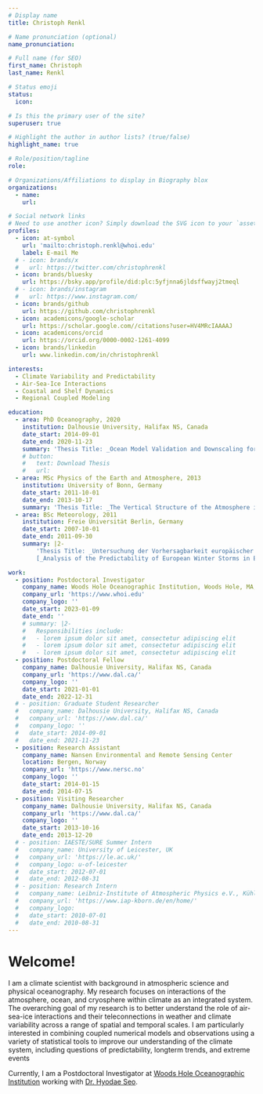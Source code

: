 ```yaml
---
# Display name
title: Christoph Renkl

# Name pronunciation (optional)
name_pronunciation:

# Full name (for SEO)
first_name: Christoph
last_name: Renkl

# Status emoji
status:
  icon:

# Is this the primary user of the site?
superuser: true

# Highlight the author in author lists? (true/false)
highlight_name: true

# Role/position/tagline
role:

# Organizations/Affiliations to display in Biography blox
organizations:
  - name:
    url:

# Social network links
# Need to use another icon? Simply download the SVG icon to your `assets/media/icons/` folder.
profiles:
  - icon: at-symbol
    url: 'mailto:christoph.renkl@whoi.edu'
    label: E-mail Me
  # - icon: brands/x
  #   url: https://twitter.com/christophrenkl
  - icon: brands/bluesky
    url: https://bsky.app/profile/did:plc:5yfjnna6jldsffwayj2tmeql
  # - icon: brands/instagram
  #   url: https://www.instagram.com/
  - icon: brands/github
    url: https://github.com/christophrenkl
  - icon: academicons/google-scholar
    url: https://scholar.google.com//citations?user=HV4MRcIAAAAJ
  - icon: academicons/orcid
    url: https://orcid.org/0000-0002-1261-4099
  - icon: brands/linkedin
    url: www.linkedin.com/in/christophrenkl

interests:
  - Climate Variability and Predictability
  - Air-Sea-Ice Interactions
  - Coastal and Shelf Dynamics
  - Regional Coupled Modeling

education:
  - area: PhD Oceanography, 2020
    institution: Dalhousie University, Halifax NS, Canada
    date_start: 2014-09-01
    date_end: 2020-11-23
    summary: 'Thesis Title: _Ocean Model Validation and Downscaling for Subseasonal-to-Seasonal Prediction_'
    # button:
    #   text: Download Thesis
    #   url:
  - area: MSc Physics of the Earth and Atmosphere, 2013
    institution: University of Bonn, Germany
    date_start: 2011-10-01
    date_end: 2013-10-17
    summary: 'Thesis Title: _The Vertical Structure of the Atmosphere in COSMO-DE-EPS: Multivariate Ensemble Postprocessing in the Space of Vertical Normal Modes_'
  - area: BSc Meteorology, 2011
    institution: Freie Universität Berlin, Germany
    date_start: 2007-10-01
    date_end: 2011-09-30
    summary: |2-
        'Thesis Title: _Untersuchung der Vorhersagbarkeit europäischer Winterstürme in den Ensemblevorhersagen des EZMW in Abhängigkeit von der Vorlaufzeit_
        [_Analysis of the Predictability of European Winter Storms in ECMWF Ensemble Predictions as a Function of Lead Time_]'

work:
  - position: Postdoctoral Investigator
    company_name: Woods Hole Oceanographic Institution, Woods Hole, MA, USA
    company_url: 'https://www.whoi.edu'
    company_logo: ''
    date_start: 2023-01-09
    date_end: ''
    # summary: |2-
    #   Responsibilities include:
    #   - lorem ipsum dolor sit amet, consectetur adipiscing elit
    #   - lorem ipsum dolor sit amet, consectetur adipiscing elit
    #   - lorem ipsum dolor sit amet, consectetur adipiscing elit
  - position: Postdoctoral Fellow
    company_name: Dalhousie University, Halifax NS, Canada
    company_url: 'https://www.dal.ca/'
    company_logo: ''
    date_start: 2021-01-01
    date_end: 2022-12-31
  # - position: Graduate Student Researcher
  #   company_name: Dalhousie University, Halifax NS, Canada
  #   company_url: 'https://www.dal.ca/'
  #   company_logo: ''
  #   date_start: 2014-09-01
  #   date_end: 2021-11-23
  - position: Research Assistant
    company_name: Nansen Environmental and Remote Sensing Center
    location: Bergen, Norway
    company_url: 'https://www.nersc.no'
    company_logo: ''
    date_start: 2014-01-15
    date_end: 2014-07-15
  - position: Visiting Researcher
    company_name: Dalhousie University, Halifax NS, Canada
    company_url: 'https://www.dal.ca/'
    company_logo: ''
    date_start: 2013-10-16
    date_end: 2013-12-20
  # - position: IAESTE/SURE Summer Intern
  #   company_name: University of Leicester, UK
  #   company_url: 'https://le.ac.uk/'
  #   company_logo: u-of-leicester
  #   date_start: 2012-07-01
  #   date_end: 2012-08-31
  # - position: Research Intern
  #   company_name: Leibniz-Institute of Atmospheric Physics e.V., Kühlungsborn, Germany
  #   company_url: 'https://www.iap-kborn.de/en/home/'
  #   company_logo: 
  #   date_start: 2010-07-01
  #   date_end: 2010-08-31
---
```


# Welcome!

I am a climate scientist with background in atmospheric science and physical oceanography. My research focuses on interactions of the atmosphere, ocean, and cryosphere within climate as an integrated system. The overarching goal of my research is to better understand the role of air-sea-ice interactions and their teleconnections in weather and climate variability across a range of spatial and temporal scales. I am particularly interested in combining coupled numerical models and observations using a variety of statistical tools to improve our understanding of the climate system, including questions of predictability, longterm trends, and extreme events

Currently, I am a Postdoctoral Investigator at [Woods Hole Oceanographic Institution](https://www.whoi.edu/) working with [Dr. Hyodae Seo](https://www.hyodaeseo.com/).